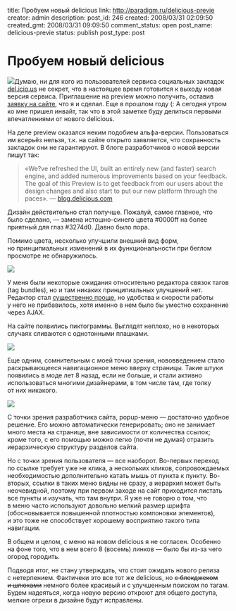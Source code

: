 title: Пробуем новый delicious
link: http://paradigm.ru/delicious-previe
creator: admin
description:
post_id: 246
created: 2008/03/31 02:09:50
created_gmt: 2008/03/31 09:09:50
comment_status: open
post_name: delicious-previe
status: publish
post_type: post

# Пробуем новый delicious

![](/media/delicious00.png)Думаю, ни для кого из пользователей сервиса социальных закладок [del.icio.us](http://del.icio.us) не секрет, что в настоящее время готовится к выходу новая версия сервиса. Приглашение на preview можно получить, оставив [заявку на сайте](http://del.icio.us/help/preview), что я и сделал. Еще в прошлом году (: А сегодня утром ко мне пришел инвайт, так что в этой заметке буду делиться первыми впечатлениями от нового delicious.

На деле preview оказался неким подобием альфа-версии. Пользоваться им всерьёз нельзя, т.к. на сайте открыто заявляется, что сохранность закладок они не гарантируют. В блоге разработчиков о новой версии пишут так:

> «We?ve refreshed the UI, built an entirely new (and faster) search engine, and added numerous improvements based on your feedback. The goal of this Preview is to get feedback from our users about the design changes and also start to put our new platform through the paces». — [blog.delicious.com](http://b23.ru/kyy)

Дизайн действительно стал получше. Пожалуй, самое главное, что было сделано, — замена истошно-синего цвета #0000ff на более приятный для глаз #3274d0. Давно было пора.

Помимо цвета, несколько улучшили внешний вид форм, но принципиальных изменений в их функциональности при беглом просмотре не обнаружилось.

![](/media/delicious01.png)

У меня были некоторые ожидания относительно редактора связок тагов (tag bundles), но и там никаких принципиальных улучшений нет. Редактор стал [существенно проще](/media/delicious02.png), но удобства и скорости работы у него не прибавилось, хотя именно в нем было бы уместно сохранение через AJAX.

На сайте появились пиктограммы. Выглядят неплохо, но в некоторых случаях сливаются с однотонными плашками.

![](/media/delicious03.png)

Еще одним, сомнительным с моей точки зрения, нововведением стало раскрывающееся навигационное меню вверху страницы. Такие штуки появились в моде лет 8 назад, если не больше, и стали активно использоваться многими дизайнерами, в том числе там, где толку от них никакого.

![](/media/delicious04.png)

С точки зрения разработчика сайта, popup-меню — достаточно удобное решение. Его можно автоматически генерировать; оно не занимает много места на странице, вне зависимости от количества ссылок; кроме того, с его помощью можно легко (почти не думая) отразить иерархическую структуру разделов сайта.

Но с точки зрения пользователя — все наоборот. Во-первых переход по ссылке требует уже не клика, а нескольких кликов, сопровождаемых необходимостью дополнительно катать мышь от пункта к пункту. Во-вторых, ссылки в таких меню видны не сразу, а иерархия может быть неочевидной, поэтому при первом заходе на сайт приходится листать все пункты и изучать, что там внутри. Я уже не говорю о том, что в меню часто используют довольно мелкий размер шрифта (обосновывается повышенной плотностью компоновки элементов), и это тоже не способствует хорошему восприятию такого типа навигации.

В общем и целом, с меню на новом delicious я не согласен. Особенно на фоне того, что в нем всего 8 (восемь) линков — было бы из-за чего огород городить.

Подводя итог, не стану утверждать, что стоит ожидать нового релиза с нетерпением. Фактичеки это все тот же delicious, но <strike>с блекджеком и шлюхами</strike> немного более красивый и с улучшенным поиском по тагам. Будем надеяться, когда новую версию откроют для общего доступа, мелкие огрехи в дизайне будут исправлены.
